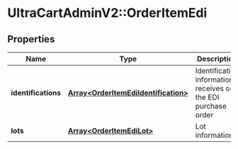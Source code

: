 # UltraCartAdminV2::OrderItemEdi

## Properties
Name | Type | Description | Notes
------------ | ------------- | ------------- | -------------
**identifications** | [**Array&lt;OrderItemEdiIdentification&gt;**](OrderItemEdiIdentification.md) | Identification information receives on the EDI purchase order | [optional] 
**lots** | [**Array&lt;OrderItemEdiLot&gt;**](OrderItemEdiLot.md) | Lot information | [optional] 



